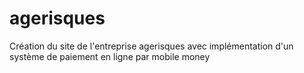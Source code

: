 # agerisques
Création du site de l'entreprise agerisques avec implémentation d'un système de paiement en ligne par mobile money

